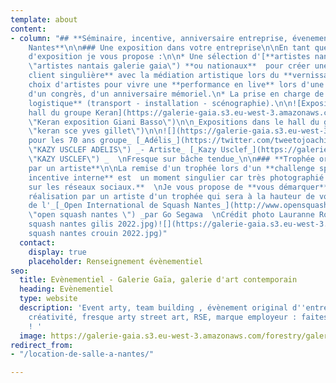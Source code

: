 ```yaml
---
template: about
content:
- column: "## **Séminaire, incentive, anniversaire entreprise, évenementiel insolite
    Nantes**\n\n### Une exposition dans votre entreprise\n\nEn tant que commissaire
    d'exposition je vous propose :\n\n* Une sélection d'[**artistes nantais, régionaux**](https://galeriegaia.fr/catalogue/
    \"artistes nantais galerie gaia\") **ou nationaux**  pour créer une **expérience
    client singulière** avec la médiation artistique lors du **vernissage.**\n* Un
    choix d'artistes pour vivre une **performance en live** lors d'une soirée privée,
    d'un congrès, d'un anniversaire mémoriel.\n* La prise en charge de toute **la
    logistique** (transport - installation - scénographie).\n\n![Exposition dans le
    hall du groupe Keran](https://galerie-gaia.s3.eu-west-3.amazonaws.com/forestry/galeriegaia@keran@basso.jpg
    \"Keran exposition Giani Basso\")\n\n_Expositions dans le hall du groupe_ [_Keran_](https://groupe-keran.com/groupe/fr
    \"keran sce yves gillet\")\n\n![](https://galerie-gaia.s3.eu-west-3.amazonaws.com/forestry/IMG_2015.JPG)\n\n_Evenementiel
    pour les 70 ans groupe_ [_Adélis_](https://twitter.com/tweetojoachim/status/935828642130747392
    \"KAZY USCLEF ADELIS\") _- Artiste_ [_Kazy Usclef_](https://galeriegaia.fr/artists/kazy-usclef/
    \"KAZY USCLEF\") _  \nFresque sur bâche tendue_\n\n### **Trophée original réalisé
    par un artiste**\n\nLa remise d'un trophée lors d'un **challenge sportif, une
    incentive interne** est  un moment singulier car très photographié et **diffusé
    sur les réseaux sociaux.**  \nJe vous propose de **vous démarquer** avec à la
    réalisation par un artiste d'un trophée qui sera à la hauteur de votre évènement.\n\n_Trophée
    de l'_[_Open International de Squash Nantes_](http://www.opensquashnantes.fr/
    \"open squash nantes \") _par Go Segawa  \nCrédit photo Lauranne Rochais_\n\n![](https://galerie-gaia.s3.eu-west-3.amazonaws.com/forestry/open
    squash nantes gilis 2022.jpg)![](https://galerie-gaia.s3.eu-west-3.amazonaws.com/forestry/open
    squash nantes crouin 2022.jpg)"
  contact:
    display: true
    placeholder: Renseignement évènementiel
seo:
  title: Evènementiel - Galerie Gaïa, galerie d'art contemporain
  heading: Evènementiel
  type: website
  description: 'Event arty, team building , évènement original d''entreprise, esprit
    créativité, fresque arty street art, RSE, marque employeur : faites appel à nous
    ! '
  image: https://galerie-gaia.s3.eu-west-3.amazonaws.com/forestry/galeriegaia@nathalieperie-teambuilding-1.jpg
redirect_from:
- "/location-de-salle-a-nantes/"

---
```

